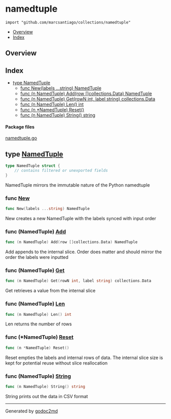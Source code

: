 

# namedtuple
`import "github.com/marcsantiago/collections/namedtuple"`

* [Overview](#pkg-overview)
* [Index](#pkg-index)

## <a name="pkg-overview">Overview</a>



## <a name="pkg-index">Index</a>
* [type NamedTuple](#NamedTuple)
  * [func New(labels ...string) NamedTuple](#New)
  * [func (n NamedTuple) Add(row []collections.Data) NamedTuple](#NamedTuple.Add)
  * [func (n NamedTuple) Get(rowN int, label string) collections.Data](#NamedTuple.Get)
  * [func (n NamedTuple) Len() int](#NamedTuple.Len)
  * [func (n *NamedTuple) Reset()](#NamedTuple.Reset)
  * [func (n NamedTuple) String() string](#NamedTuple.String)


#### <a name="pkg-files">Package files</a>
[namedtuple.go](/src/github.com/marcsantiago/collections/namedtuple/namedtuple.go) 






## <a name="NamedTuple">type</a> [NamedTuple](/src/target/namedtuple.go?s=159:241#L11)
``` go
type NamedTuple struct {
    // contains filtered or unexported fields
}
```
NamedTuple mirrors the immutable nature of the Python namedtuple







### <a name="New">func</a> [New](/src/target/namedtuple.go?s=315:352#L17)
``` go
func New(labels ...string) NamedTuple
```
New creates a new NamedTuple with the labels synced with input order





### <a name="NamedTuple.Add">func</a> (NamedTuple) [Add](/src/target/namedtuple.go?s=585:643#L29)
``` go
func (n NamedTuple) Add(row []collections.Data) NamedTuple
```
Add appends to the internal slice.
Order does matter and should mirror the order the labels were inputted




### <a name="NamedTuple.Get">func</a> (NamedTuple) [Get](/src/target/namedtuple.go?s=746:810#L35)
``` go
func (n NamedTuple) Get(rowN int, label string) collections.Data
```
Get retrieves a value from the internal slice




### <a name="NamedTuple.Len">func</a> (NamedTuple) [Len](/src/target/namedtuple.go?s=930:959#L44)
``` go
func (n NamedTuple) Len() int
```
Len returns the number of rows




### <a name="NamedTuple.Reset">func</a> (\*NamedTuple) [Reset](/src/target/namedtuple.go?s=1126:1154#L50)
``` go
func (n *NamedTuple) Reset()
```
Reset empties the labels and internal rows of data. The internal slice size is kept for potential reuse without
slice reallocation




### <a name="NamedTuple.String">func</a> (NamedTuple) [String](/src/target/namedtuple.go?s=1268:1303#L56)
``` go
func (n NamedTuple) String() string
```
String prints out the data in CSV format








- - -
Generated by [godoc2md](http://godoc.org/github.com/davecheney/godoc2md)
